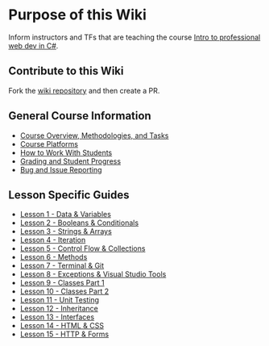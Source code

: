 # Purpose of this Wiki

Inform instructors and TFs that are teaching the course [Intro to professional web dev in C#](https://github.com/LaunchCodeEducation/intro-to-programming-csharp).

## Contribute to this Wiki

Fork the [wiki repository](https://github.com/LaunchCodeEducation/intro-to-programming-csharp-wiki) and then create a PR.

## General Course Information

* [Course Overview, Methodologies, and Tasks](https://github.com/LaunchCodeEducation/intro-to-programming-csharp/wiki/Course-Overview-and-Structure)
* [Course Platforms](https://github.com/LaunchCodeEducation/intro-to-programming-csharp/wiki/Course-Platforms)
* [How to Work With Students](https://github.com/LaunchCodeEducation/intro-to-programming-csharp/wiki/Working-With-Students)
* [Grading and Student Progress](https://github.com/LaunchCodeEducation/intro-to-programming-csharp/wiki/Grading-and-Student-Progress)
* [Bug and Issue Reporting](https://github.com/LaunchCodeEducation/intro-to-programming-csharp/wiki/Course-Overview-and-Structure#Bug-and-Issue-Reporting)

## Lesson Specific Guides

* [Lesson 1 - Data & Variables](https://github.com/LaunchCodeEducation/intro-to-programming-csharp/wiki/Lesson-1-(Data-&-Variables))
* [Lesson 2 - Booleans & Conditionals](https://github.com/LaunchCodeEducation/intro-to-programming-csharp/wiki/Lesson-2-(Booleans-&-Conditionals-&-Debugging))
* [Lesson 3 - Strings & Arrays](https://github.com/LaunchCodeEducation/intro-to-programming-csharp/wiki/Lesson-3-(Strings-&-Arrays))
* [Lesson 4 - Iteration](https://github.com/LaunchCodeEducation/intro-to-programming-csharp/wiki/Lesson-4-(Iteration))
* [Lesson 5 - Control Flow & Collections](https://github.com/LaunchCodeEducation/intro-to-programming-csharp/wiki/Lesson-5-(Control-Flow-&-Collections))
* [Lesson 6 - Methods](https://github.com/LaunchCodeEducation/intro-to-programming-csharp/wiki/Lesson-6-(Methods))
* [Lesson 7 - Terminal & Git](https://github.com/LaunchCodeEducation/intro-to-programming-csharp/wiki/Lesson-7-(Terminal-&-Git))
* [Lesson 8 - Exceptions & Visual Studio Tools](https://github.com/LaunchCodeEducation/intro-to-programming-csharp/wiki/Lesson-8-(Exceptions-&-VS-Tools))
* [Lesson 9 - Classes Part 1](https://github.com/LaunchCodeEducation/intro-to-programming-csharp/wiki/Lesson-9-(Classes-Part-1))
* [Lesson 10 - Classes Part 2](https://github.com/LaunchCodeEducation/intro-to-programming-csharp/wiki/Lesson-10-(Classes-Part-2))
* [Lesson 11 - Unit Testing](https://github.com/LaunchCodeEducation/intro-to-programming-csharp/wiki/Lesson-11-(Unit-Testing))
* [Lesson 12 - Inheritance](https://github.com/LaunchCodeEducation/intro-to-programming-csharp/wiki/Lesson-12-(Inheritance))
* [Lesson 13 - Interfaces](https://github.com/LaunchCodeEducation/intro-to-programming-csharp/wiki/Lesson-13-(Interfaces))
* [Lesson 14 - HTML & CSS](https://github.com/LaunchCodeEducation/intro-to-programming-csharp/wiki/Lesson-14-(HTML-CSS))
* [Lesson 15 - HTTP & Forms](https://github.com/LaunchCodeEducation/intro-to-programming-csharp/wiki/Lesson-15-(HTTP-&-Forms))